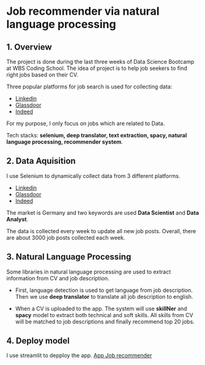 # Job recommender via natural language processing
## 1. Overview
The project is done during the last three weeks of Data Science Bootcamp at WBS Coding School. The idea of project is to help job seekers to find right jobs based on their CV.

Three popular platforms for job search is used for collecting data:

- [Linkedin](https://www.linkedin.com/)
- [Glassdoor](https://www.glassdoor.de/)
- [Indeed](https://de.indeed.com/)

For my purpose, I only focus on jobs which are related to Data.

Tech stacks: **selenium, deep translator, text extraction, spacy, natural language processing, recommender system**.
## 2. Data Aquisition
I use Selenium to dynamically collect data from 3 different platforms.

- [Linkedin](https://www.linkedin.com/)
- [Glassdoor](https://www.glassdoor.de/)
- [Indeed](https://de.indeed.com/)

The market is Germany and two keywords are used **Data Scientist** and **Data Analyst**.

The data is collected every week to update all new job posts. Overall, there are about 3000 job posts collected each week.
## 3. Natural Language Processing
Some libraries in natural language processing are used to extract information from CV and job description.

- First, language detection is used to get language from job description. Then we use **deep translator** to translate all job description to english.

- When a CV is uploaded to the app. The system will use  **skillNer** and **spacy** model to extract both technical and soft skills. All skills from CV will be matched to job descriptions and finally recommend top 20 jobs.

## 4. Deploy model

I use streamlit to depploy the app.
[App Job recommender](https://thaingoc273-job-recommender-via--job-recommender-via-nlp-xatvqc.streamlitapp.com/)
